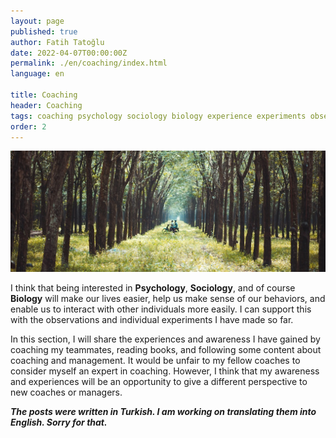 ```yaml
---
layout: page
published: true
author: Fatih Tatoğlu
date: 2022-04-07T00:00:00Z
permalink: ./en/coaching/index.html
language: en

title: Coaching
header: Coaching
tags: coaching psychology sociology biology experience experiments observations
order: 2
---
```


![Koçluk](../../image/coaching.jpg "Min An - [Pexels](https://www.pexels.com/tr-tr/fotograf/ormanin-ortasinda-motosiklet-suren-iki-kisi-fotografi-1006116/)")

I think that being interested in **Psychology**, **Sociology**, and of course **Biology** will make our lives easier, help us make sense of our behaviors, and enable us to interact with other individuals more easily. I can support this with the observations and individual experiments I have made so far.

In this section, I will share the experiences and awareness I have gained by coaching my teammates, reading books, and following some content about coaching and management. It would be unfair to my fellow coaches to consider myself an expert in coaching. However, I think that my awareness and experiences will be an opportunity to give a different perspective to new coaches or managers.

***The posts were written in Turkish. I am working on translating them into English. Sorry for that.***
